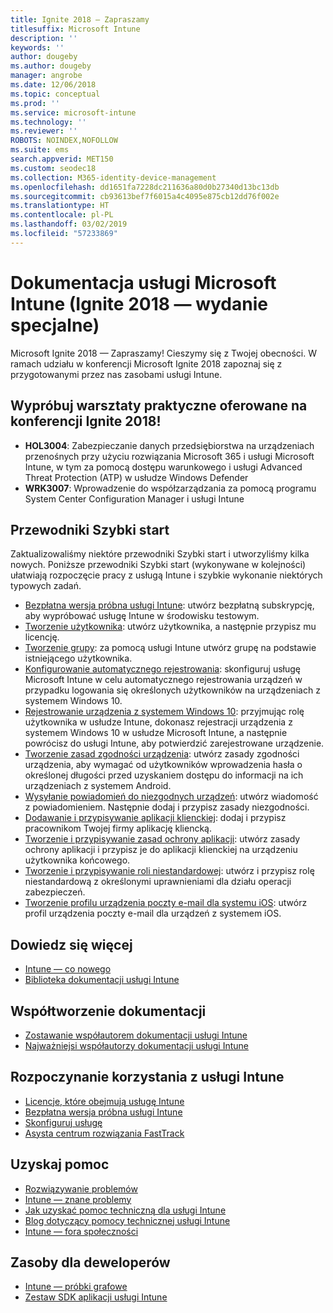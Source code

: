 ```yaml
---
title: Ignite 2018 — Zapraszamy
titlesuffix: Microsoft Intune
description: ''
keywords: ''
author: dougeby
ms.author: dougeby
manager: angrobe
ms.date: 12/06/2018
ms.topic: conceptual
ms.prod: ''
ms.service: microsoft-intune
ms.technology: ''
ms.reviewer: ''
ROBOTS: NOINDEX,NOFOLLOW
ms.suite: ems
search.appverid: MET150
ms.custom: seodec18
ms.collection: M365-identity-device-management
ms.openlocfilehash: dd1651fa7228dc211636a80d0b27340d13bc13db
ms.sourcegitcommit: cb93613bef7f6015a4c4095e875cb12dd76f002e
ms.translationtype: HT
ms.contentlocale: pl-PL
ms.lasthandoff: 03/02/2019
ms.locfileid: "57233869"
---
```

# <a name="microsoft-intune-documentation-40ignite-2018-special-edition41"></a>Dokumentacja usługi Microsoft Intune &#40;Ignite 2018 — wydanie specjalne&#41;
Microsoft Ignite 2018 — Zapraszamy! Cieszymy się z Twojej obecności. W ramach udziału w konferencji Microsoft Ignite 2018 zapoznaj się z przygotowanymi przez nas zasobami usługi Intune.

## <a name="try-our-hands-on-labs-at-ignite-2018"></a>Wypróbuj warsztaty praktyczne oferowane na konferencji Ignite 2018!
- **HOL3004**: Zabezpieczanie danych przedsiębiorstwa na urządzeniach przenośnych przy użyciu rozwiązania Microsoft 365 i usługi Microsoft Intune, w tym za pomocą dostępu warunkowego i usługi Advanced Threat Protection (ATP) w usłudze Windows Defender
- **WRK3007**: Wprowadzenie do współzarządzania za pomocą programu System Center Configuration Manager i usługi Intune

## <a name="quickstarts"></a>Przewodniki Szybki start
Zaktualizowaliśmy niektóre przewodniki Szybki start i utworzyliśmy kilka nowych. Poniższe przewodniki Szybki start (wykonywane w kolejności) ułatwiają rozpoczęcie pracy z usługą Intune i szybkie wykonanie niektórych typowych zadań.

- [Bezpłatna wersja próbna usługi Intune](free-trial-sign-up.md): utwórz bezpłatną subskrypcję, aby wypróbować usługę Intune w środowisku testowym.    
- [Tworzenie użytkownika](quickstart-create-user.md): utwórz użytkownika, a następnie przypisz mu licencję.
- [Tworzenie grupy](quickstart-create-group.md): za pomocą usługi Intune utwórz grupę na podstawie istniejącego użytkownika.
- [Konfigurowanie automatycznego rejestrowania](quickstart-setup-auto-enrollment.md): skonfiguruj usługę Microsoft Intune w celu automatycznego rejestrowania urządzeń w przypadku logowania się określonych użytkowników na urządzeniach z systemem Windows 10.
- [Rejestrowanie urządzenia z systemem Windows 10](quickstart-enroll-windows-device.md): przyjmując rolę użytkownika w usłudze Intune, dokonasz rejestracji urządzenia z systemem Windows 10 w usłudze Microsoft Intune, a następnie powrócisz do usługi Intune, aby potwierdzić zarejestrowane urządzenie.
- [Tworzenie zasad zgodności urządzenia](quickstart-set-password-length-android.md): utwórz zasady zgodności urządzenia, aby wymagać od użytkowników wprowadzenia hasła o określonej długości przed uzyskaniem dostępu do informacji na ich urządzeniach z systemem Android.
- [Wysyłanie powiadomień do niezgodnych urządzeń](quickstart-send-notification.md): utwórz wiadomość z powiadomieniem. Następnie dodaj i przypisz zasady niezgodności.
- [Dodawanie i przypisywanie aplikacji klienckiej](quickstart-add-assign-app.md): dodaj i przypisz pracownikom Twojej firmy aplikację kliencką.
- [Tworzenie i przypisywanie zasad ochrony aplikacji](quickstart-create-assign-app-policy.md): utwórz zasady ochrony aplikacji i przypisz je do aplikacji klienckiej na urządzeniu użytkownika końcowego. 
- [Tworzenie i przypisywanie roli niestandardowej](quickstart-create-custom-role.md): utwórz i przypisz rolę niestandardową z określonymi uprawnieniami dla działu operacji zabezpieczeń. 
- [Tworzenie profilu urządzenia poczty e-mail dla systemu iOS](quickstart-email-profile.md): utwórz profil urządzenia poczty e-mail dla urządzeń z systemem iOS.

## <a name="learn"></a>Dowiedz się więcej
- [Intune — co nowego](whats-new.md)
- [Biblioteka dokumentacji usługi Intune](https://docs.microsoft.com/intune/)

## <a name="contribute-to-docs"></a>Współtworzenie dokumentacji
- [Zostawanie współautorem dokumentacji usługi Intune](https://github.com/MicrosoftDocs/IntuneDocs/blob/master/README.md)  
- [Najważniejsi współautorzy dokumentacji usługi Intune](https://github.com/MicrosoftDocs/IntuneDocs/graphs/contributors?from=2018-10-01&to=2019-12-31&type=c)  

## <a name="start-using-intune"></a>Rozpoczynanie korzystania z usługi Intune
- [Licencje, które obejmują usługę Intune](licenses.md)
- [Bezpłatna wersja próbna usługi Intune](free-trial-sign-up.md)
- [Skonfiguruj usługę](setup-steps.md)
- [Asysta centrum rozwiązania FastTrack](https://docs.microsoft.com/enterprise-mobility-security/Solutions/enterprise-mobility-fasttrack-program)

## <a name="get-help"></a>Uzyskaj pomoc
- [Rozwiązywanie problemów](help-desk-operators.md)
- [Intune — znane problemy](known-issues.md)
- [Jak uzyskać pomoc techniczną dla usługi Intune](get-support.md)
- [Blog dotyczący pomocy technicznej usługi Intune](https://blogs.technet.microsoft.com/intunesupport/)
- [Intune — fora społeczności](https://techcommunity.microsoft.com/t5/Enterprise-Mobility-Security/ct-p/EMS)

## <a name="developer-resources"></a>Zasoby dla deweloperów
- [Intune — próbki grafowe](https://github.com/microsoftgraph/powershell-intune-samples)
- [Zestaw SDK aplikacji usługi Intune](app-sdk-get-started.md)
